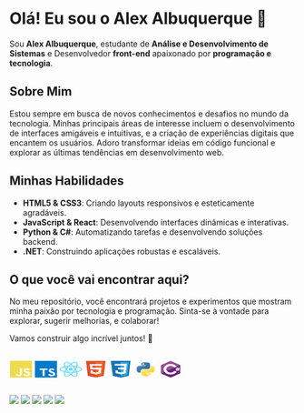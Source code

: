 # Olá! Eu sou o Alex Albuquerque 👋

Sou **Alex Albuquerque**, estudante de **Análise e Desenvolvimento de Sistemas** e Desenvolvedor **front-end** apaixonado por **programação e tecnologia**.

## Sobre Mim

Estou sempre em busca de novos conhecimentos e desafios no mundo da tecnologia. Minhas principais áreas de interesse incluem o desenvolvimento de interfaces amigáveis e intuitivas, e a criação de experiências digitais que encantem os usuários. Adoro transformar ideias em código funcional e explorar as últimas tendências em desenvolvimento web.

## Minhas Habilidades

- **HTML5 & CSS3**: Criando layouts responsivos e esteticamente agradáveis.
- **JavaScript & React**: Desenvolvendo interfaces dinâmicas e interativas.
- **Python & C#**: Automatizando tarefas e desenvolvendo soluções backend.
- **.NET**: Construindo aplicações robustas e escaláveis.

## O que você vai encontrar aqui?

No meu repositório, você encontrará projetos e experimentos que mostram minha paixão por tecnologia e programação. Sinta-se à vontade para explorar, sugerir melhorias, e colaborar! 

Vamos construir algo incrível juntos! 🚀

<div style="display: inline_block"><br>
  <img align="center" alt="Rafa-Js" height="30" width="40" src="https://raw.githubusercontent.com/devicons/devicon/master/icons/javascript/javascript-plain.svg">
  <img align="center" alt="Rafa-Ts" height="30" width="40" src="https://raw.githubusercontent.com/devicons/devicon/master/icons/typescript/typescript-plain.svg">
  <img align="center" alt="Rafa-React" height="30" width="40" src="https://raw.githubusercontent.com/devicons/devicon/master/icons/react/react-original.svg">
  <img align="center" alt="Rafa-HTML" height="30" width="40" src="https://raw.githubusercontent.com/devicons/devicon/master/icons/html5/html5-original.svg">
  <img align="center" alt="Rafa-CSS" height="30" width="40" src="https://raw.githubusercontent.com/devicons/devicon/master/icons/css3/css3-original.svg">
  <img align="center" alt="Rafa-Python" height="30" width="40" src="https://raw.githubusercontent.com/devicons/devicon/master/icons/python/python-original.svg">
  <img align="center" alt="Rafa-Csharp" height="30" width="40" src="https://raw.githubusercontent.com/devicons/devicon/master/icons/csharp/csharp-original.svg">
</div>
  
  ##
 
<div> 
  <a href="https://www.youtube.com/@Alex.Albuquerque" target="_blank"><img src="https://img.shields.io/badge/YouTube-FF0000?style=for-the-badge&logo=youtube&logoColor=white" target="_blank"></a>
  <a href="https://instagram.com/allex.allbuquerque" target="_blank"><img src="https://img.shields.io/badge/-Instagram-%23E4405F?style=for-the-badge&logo=instagram&logoColor=white" target="_blank"></a>
  <a href = "mailto:rodrigues.lec@gmail.com"><img src="https://img.shields.io/badge/-Gmail-%23333?style=for-the-badge&logo=gmail&logoColor=white" target="_blank"></a>
  <a href="https://www.linkedin.com/in/alexalbuquerque91" target="_blank"><img src="https://img.shields.io/badge/-LinkedIn-%230077B5?style=for-the-badge&logo=linkedin&logoColor=white" target="_blank"></a>
  <a href="https://wa.me/5581983022277" target="_blank"><img src="https://img.shields.io/badge/WhatsApp-25D366?style=for-the-badge&logo=whatsapp&logoColor=white" target="_blank"></a>
  
</div>


